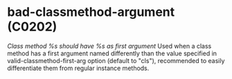 # bad-classmethod-argument (C0202)
*Class method %s should have %s as first argument* Used when a class
method has a first argument named differently than the value specified
in valid-classmethod-first-arg option (default to \"cls\"), recommended
to easily differentiate them from regular instance methods.
